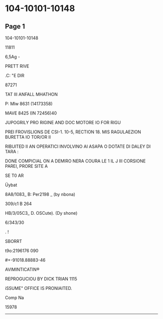 # 104-10101-10148

## Page 1

104-10101-10148

11811

6,5Ag -

PRETT RIVE

.C: "E DIR

87271

TAT III ANFALL MHATHON

P: Mlw 8631 (14173358)

MAVE 8425 (IN 72456)40

JUPOGRILY PRO RIGINE AND DOC MOTORE IO FOR RIGU

PREI FROVISLIONS DE CSI-1. 10-5, RECTION 18. MIS RAGULAEZION BURETTA IO TOR/OR II

RIBUITED II AN OPERATICI INVOLVINO AI ASAPA O DOTATE DI DALEY DI TARA :

DONE COMPICIAL ON A DEMIRO NERA COURA LE 1 IL J III CORSIONE PAREI, PRORE SITE A

SE T0 AR

Üybat

8A8/1083_ B: Per2198 _ (by nbona)

309/c1 B 264

HB/3/05C3_ D. OSCute). (Dy shone)

6/343/30

. !

SBORRT

t9o:2196176 090

#+-91018.88883-46

AVIMINTICATIN®

REPROGUCIOU BY DICK TRIAN 1115

iSSUME" OFFICE IS PRONIAITED.

Comp Na

15978

---


